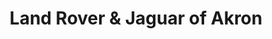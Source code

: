 ---
title: "Land Rover & Jaguar of Akron"
url: /akron/land-rover-und-jaguar-of-akron/
shop: Autohaus
---